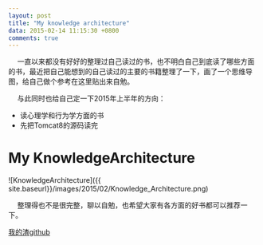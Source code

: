 ```yaml
---
layout: post
title: "My knowledge architecture"
data: 2015-02-14 11:15:30 +0800
comments: true
---
```


&emsp; 一直以来都没有好好的整理过自己读过的书，也不明白自己到底读了哪些方面的书，最近把自己能想到的自己读过的主要的书籍整理了一下，画了一个思维导图，给自己做个参考在这里贴出来自勉。

&emsp; 与此同时也给自己定一下2015年上半年的方向：

* 读心理学和行为学方面的书
* 先把Tomcat8的源码读完

My KnowledgeArchitecture
==========================
![KnowledgeArchitecture]({{ site.baseurl}}/images/2015/02/Knowledge_Architecture.png)

&emsp; 整理得也不是很完整，聊以自勉，也希望大家有各方面的好书都可以推荐一下。

[我的渣github](http://github.com/KatsuraKotarou)
